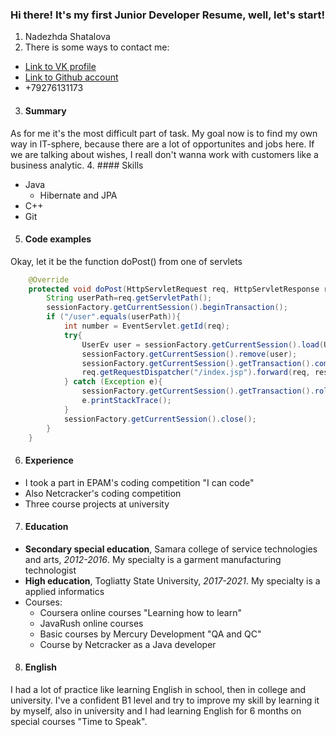 ### Hi there! It's my first Junior Developer Resume, well, let's start!

1. Nadezhda Shatalova
2. There is some ways to contact me:
* [Link to VK profile](https://vk.com/little_strange_owl)
* [Link to Github account](https://github.com/owlet1997)
* +79276131173
3. #### Summary 
As for me it's the most difficult part of task. My goal now is to find my own way in IT-sphere,
because there are a lot of opportunites and jobs here. If we are talking about wishes,
I reall don't wanna work with customers like a business analytic.
4. #### Skills 
* Java
  * Hibernate and JPA
* C++
* Git
5. #### Code examples 
Okay, let it be the function doPost() from one of servlets 
```java
    @Override
    protected void doPost(HttpServletRequest req, HttpServletResponse resp) throws ServletException, IOException {
        String userPath=req.getServletPath();
        sessionFactory.getCurrentSession().beginTransaction();
        if ("/user".equals(userPath)){
            int number = EventServlet.getId(req);
            try{
                UserEv user = sessionFactory.getCurrentSession().load(UserEv.class,number);
                sessionFactory.getCurrentSession().remove(user);
                sessionFactory.getCurrentSession().getTransaction().commit();
                req.getRequestDispatcher("/index.jsp").forward(req, resp);
            } catch (Exception e){
                sessionFactory.getCurrentSession().getTransaction().rollback();
                e.printStackTrace();
            }
            sessionFactory.getCurrentSession().close();
        }
    }
```
6. #### Experience 
* I took a part in EPAM's coding competition "I can code" 
* Also Netcracker's coding competition
* Three course projects at university
7. #### Education
* **Secondary special education**, Samara college of service technologies and arts, *2012-2016*. 
My specialty is a garment manufacturing technologist
* **High education**, Togliatty State University, *2017-2021*.
My specialty is a applied informatics
* Courses:
  * Coursera online courses "Learning how to learn"
  * JavaRush online courses
  * Basic courses by Mercury Development "QA and QC"
  * Course by Netcracker as a Java developer
8. #### English 
I had a lot of practice like learning English in school, then in college and university.
I've a confident B1 level and try to improve my skill by learning it by myself, also in university
and I had learning English for 6 months on special courses "Time to Speak".
